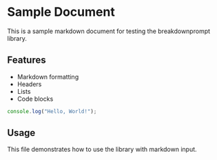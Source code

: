 # Sample Document

This is a sample markdown document for testing the breakdownprompt library.

## Features
- Markdown formatting
- Headers
- Lists
- Code blocks

```typescript
console.log("Hello, World!");
```

## Usage
This file demonstrates how to use the library with markdown input. 